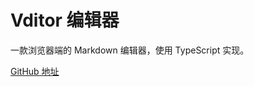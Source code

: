 Vditor 编辑器
===

一款浏览器端的 Markdown 编辑器，使用 TypeScript 实现。

[GitHub 地址](https://github.com/b3log/vditor)
